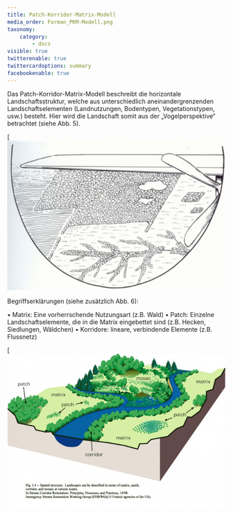 ```yaml
---
title: Patch-Korridor-Matrix-Modell
media_order: Forman_PKM-Modell.png
taxonomy:
    category:
        - docs
visible: true
twitterenable: true
twittercardoptions: summary
facebookenable: true
---
```


Das Patch-Korridor-Matrix-Modell beschreibt die horizontale Landschaftsstruktur, welche aus unterschiedlich aneinandergrenzenden Landschaftselementen (Landnutzungen, Bodentypen, Vegetationstypen, usw.) besteht. Hier wird die Landschaft somit aus der „Vogelperspektive“ betrachtet (siehe Abb. 5). 

[![Forman_PKM-Modell](Forman_PKM-Modell.png?resize=300&classes=caption "Abb. 5: Patch-Korridor-Matrix-Modell (Quelle: FORMAN 1995)")

Begriffserklärungen (siehe zusätzlich Abb. 6):

•	Matrix: Eine vorherrschende Nutzungsart (z.B. Wald)
•	Patch: Einzelne Landschaftselemente, die in die Matrix eingebettet sind (z.B. Hecken, Siedlungen, Wäldchen)
•	Korridore: lineare, verbindende Elemente (z.B. Flussnetz)

[![PKM_Modell_Begriffe](PKM_Modell2.jpg?resize=300&classes=caption "Abb. 6: Patch-Korridor-Matrix Begriffserklärung")
